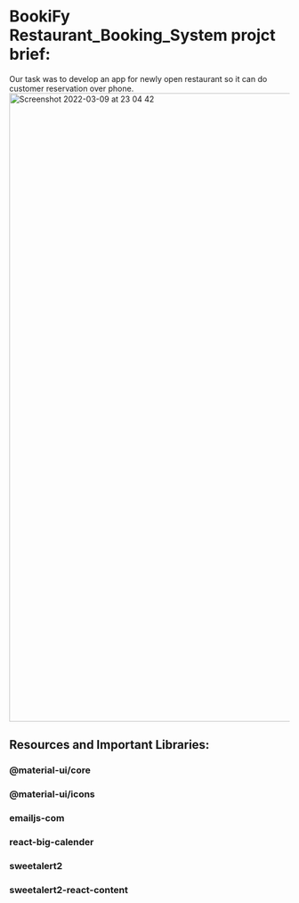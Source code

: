# BookiFy  Restaurant_Booking_System projct brief:
Our task was to develop an app for newly open restaurant so it can do customer reservation over phone.
<img width="1128" alt="Screenshot 2022-03-09 at 23 04 42" src="https://user-images.githubusercontent.com/94113478/157554049-2ee2062d-6ca2-40bd-a543-a09fbae0e7e7.png">
<h2> Resources and Important Libraries:</h2>
<h3>@material-ui/core</h3>
<h3>@material-ui/icons</h3>
<h3>emailjs-com</h3>
<h3>react-big-calender</h3>
<h3>sweetalert2</h3>
<h3>sweetalert2-react-content</h3>

                                    
 
